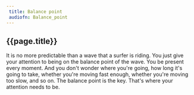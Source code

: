 ```yaml
---
 title: Balance point
 audiofn: Balance_point
---
```


## {{page.title}}

It is no more predictable than a wave that a surfer is riding. You just
give your attention to being on the balance point of the wave. You be
present every moment. And you don't wonder where you're going, how long
it's going to take, whether you're moving fast enough, whether you're
moving too slow, and so on. The balance point is the key. That's where
your attention needs to be.

